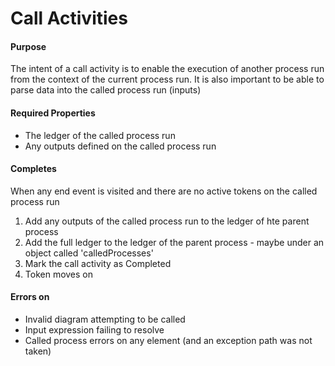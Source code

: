# Call Activities

#### Purpose

The intent of a call activity is to enable the execution of another process run from the context of the current process run. It is also important to be able to parse data into the called process run (inputs)

#### Required Properties

- The ledger of the called process run
- Any outputs defined on the called process run

#### Completes

When any end event is visited and there are no active tokens on the called process run

1. Add any outputs of the called process run to the ledger of hte parent process
2. Add the full ledger to the ledger of the parent process - maybe under an object called 'calledProcesses'
3. Mark the call activity as Completed
4. Token moves on

#### Errors on

- Invalid diagram attempting to be called
- Input expression failing to resolve
- Called process errors on any element (and an exception path was not taken)